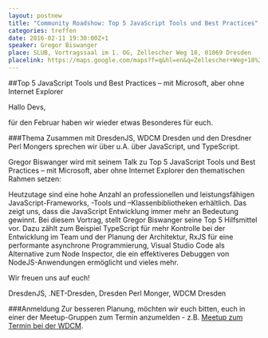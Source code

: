 ```yaml
---
layout: postnew
title: "Community Roadshow: Top 5 JavaScript Tools und Best Practices"
categories: treffen
date: 2016-02-11 19:30:00Z+1
speaker: Gregor Biswanger
place: SLUB, Vortragssaal im 1. OG, Zellescher Weg 18, 01069 Dresden
placelink: https://maps.google.com/maps?f=q&hl=en&q=Zellescher+Weg+18%2C+01069+Dresden%2C+Dresden%2C+DE
---
```

##Top 5 JavaScript Tools und Best Practices – mit Microsoft, aber ohne Internet Explorer

Hallo Devs,

für den Februar haben wir wieder etwas Besonderes für euch.

###Thema
Zusammen mit DresdenJS, WDCM Dresden und den Dresdner Perl Mongers sprechen wir über u.A. über JavaScript, und TypeScript.

Gregor Biswanger wird mit seinem Talk zu 
Top 5 JavaScript Tools und Best Practices – mit Microsoft, aber ohne Internet Explorer
den thematischen Rahmen setzen: 

Heutzutage sind eine hohe Anzahl an professionellen und leistungsfähigen JavaScript-Frameworks, -Tools und –Klassenbibliotheken erhältlich. Das zeigt uns, dass die JavaScript Entwicklung immer mehr an Bedeutung gewinnt. Bei diesem Vortrag, stellt Gregor Biswanger seine Top 5 Hilfsmittel vor. Dazu zählt zum Beispiel TypeScript für mehr Kontrolle bei der Entwicklung im Team und der Planung der Architektur, RxJS für eine performante asynchrone Programmierung, Visual Studio Code als Alternative zum Node Inspector, die ein effektiveres Debuggen von NodeJS-Anwendungen ermöglicht und vieles mehr.

Wir freuen uns auf euch!

DresdenJS, .NET-Dresden, Dresden Perl Monger, WDCM Dresden


###Anmeldung
Zur besseren Planung, möchten wir euch bitten, euch in einer der Meetup-Gruppen zum Termin anzumelden - z.B. [Meetup zum Termin bei der WDCM](http://www.meetup.com/de-DE/wdcm-dresden/events/228433071/?eventId=228433071).